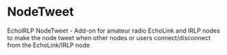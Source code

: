 # NodeTweet
EchoIRLP NodeTweet - Add-on for amateur radio EchoLink and IRLP nodes to make the node tweet when other nodes or users connect/disconnect from the EchoLink/IRLP node
